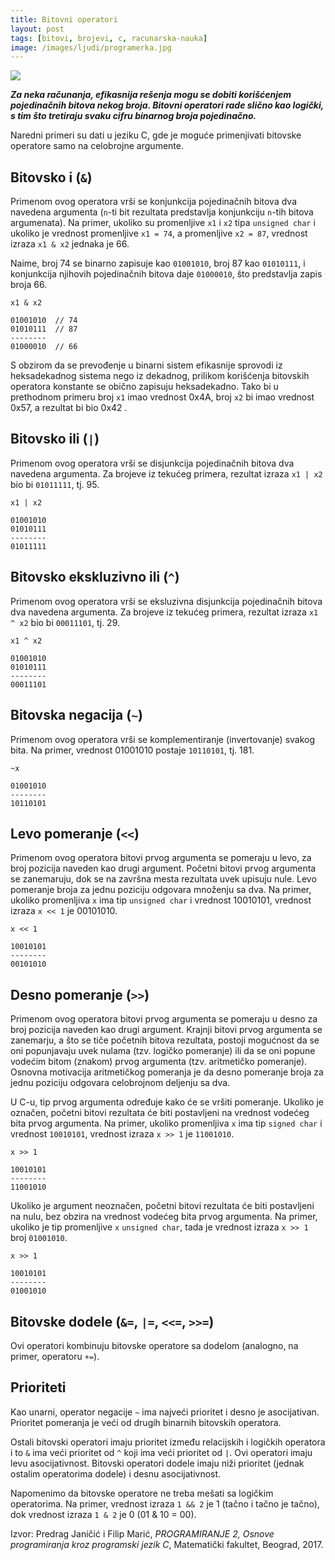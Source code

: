 ```yaml
---
title: Bitovni operatori
layout: post
tags: [bitovi, brojevi, c, racunarska-nauka]
image: /images/ljudi/programerka.jpg
---
```


![]({{page.image}})

***Za neka računanja, efikasnija rešenja mogu se dobiti korišćenjem pojedinačnih bitova nekog broja. Bitovni operatori rade slično kao logički, s tim što tretiraju svaku cifru binarnog broja pojedinačno.***

Naredni primeri su dati u jeziku C, gde je moguće primenjivati bitovske operatore samo na celobrojne argumente.

## Bitovsko i (`&`)

Primenom ovog operatora vrši se konjunkcija pojedinačnih bitova dva navedena argumenta (`n`-ti bit rezultata predstavlja konjunkciju `n`-tih bitova argumenata). Na primer, ukoliko su promenljive `x1` i `x2` tipa `unsigned char` i ukoliko je vrednost promenljive `x1 = 74`, a promenljive `x2 = 87`, vrednost izraza `x1 & x2` jednaka je 66.

Naime, broj 74 se binarno zapisuje kao `01001010`, broj 87 kao `01010111`, i konjunkcija njihovih pojedinačnih bitova daje `01000010`, što predstavlja zapis broja 66.

```
x1 & x2

01001010  // 74
01010111  // 87
--------
01000010  // 66
```

S obzirom da se prevođenje u binarni sistem efikasnije sprovodi iz heksadekadnog sistema nego iz dekadnog, prilikom korišćenja bitovskih operatora konstante se obično zapisuju heksadekadno. Tako bi u prethodnom primeru broj `x1` imao vrednost 0x4A, broj `x2` bi imao vrednost 0x57, a rezultat bi bio 0x42 .

## Bitovsko ili (`|`)

Primenom ovog operatora vrši se disjunkcija pojedinačnih bitova dva navedena argumenta. Za brojeve iz tekućeg primera, rezultat izraza `x1 | x2` bio bi `01011111`, tj. 95.

```
x1 | x2

01001010
01010111
--------
01011111
```

## Bitovsko ekskluzivno ili (`^`)

Primenom ovog operatora vrši se eksluzivna disjunkcija pojedinačnih bitova dva navedena argumenta. Za brojeve iz tekućeg primera, rezultat izraza `x1 ^ x2` bio bi `00011101`, tj. 29.

```
x1 ^ x2

01001010
01010111
--------
00011101
```

## Bitovska negacija (`~`)

Primenom ovog operatora vrši se komplementiranje (invertovanje) svakog bita. Na primer, vrednost 01001010 postaje `10110101`, tj. 181.

```
~x

01001010
--------
10110101
```

## Levo pomeranje (`<<`)

Primenom ovog operatora bitovi prvog argumenta se pomeraju u levo, za broj pozicija naveden kao drugi argument. Početni bitovi prvog argumenta se zanemaruju, dok se na završna mesta rezultata uvek upisuju nule. Levo pomeranje broja za jednu poziciju odgovara množenju sa dva. Na primer, ukoliko promenljiva `x` ima tip `unsigned char` i vrednost 10010101, vrednost izraza `x << 1` je 00101010.

```
x << 1

10010101
--------
00101010
```

## Desno pomeranje (`>>`)

Primenom ovog operatora bitovi prvog argumenta se pomeraju u desno za broj pozicija naveden kao drugi argument. Krajnji bitovi prvog argumenta se zanemarju, a što se tiče početnih bitova rezultata, postoji mogućnost da se oni popunjavaju uvek nulama (tzv. logičko pomeranje) ili da se oni popune vodećim bitom (znakom) prvog argumenta (tzv. aritmetičko pomeranje). Osnovna motivacija aritmetičkog pomeranja je da desno pomeranje broja za jednu poziciju odgovara celobrojnom deljenju sa dva.

U C-u, tip prvog argumenta određuje kako će se vršiti pomeranje. Ukoliko je označen, početni bitovi rezultata će biti postavljeni na vrednost vodećeg bita prvog argumenta. Na primer, ukoliko promenljiva `x` ima tip `signed char` i vrednost `10010101`, vrednost izraza `x >> 1` je `11001010`.

```
x >> 1

10010101
--------
11001010
```

Ukoliko je argument neoznačen, početni bitovi rezultata će biti postavljeni na nulu, bez obzira na vrednost vodećeg bita prvog argumenta. Na primer, ukoliko je tip promenljive `x` `unsigned char`, tada je vrednost izraza `x >> 1` broj `01001010`.

```
x >> 1

10010101
--------
01001010
```

## Bitovske dodele (`&=`, `|=`, `<<=`, `>>=`)

Ovi operatori kombinuju bitovske operatore sa dodelom (analogno, na primer, operatoru `+=`).

## Prioriteti

Kao unarni, operator negacije `~` ima najveći prioritet i desno je asocijativan. Prioritet pomeranja je veći od drugih binarnih bitovskih operatora.

Ostali bitovski operatori imaju prioritet između relacijskih i logičkih operatora i to `&` ima veći prioritet od `^` koji ima veći prioritet od `|`. Ovi operatori imaju levu asocijativnost. Bitovski operatori dodele imaju niži prioritet (jednak ostalim operatorima dodele) i desnu asocijativnost.

Napomenimo da bitovske operatore ne treba mešati sa logičkim operatorima. Na primer, vrednost izraza `1 && 2` je 1 (tačno i tačno je tačno), dok vrednost izraza `1 & 2` je 0 (01 & 10 = 00).

Izvor: Predrag Janičić i Filip Marić, *PROGRAMIRANJE 2, Osnove programiranja kroz programski jezik C*, Matematički fakultet, Beograd, 2017.
